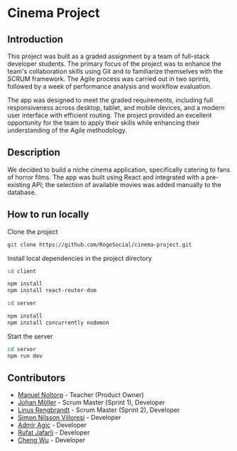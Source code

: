 # **Cinema Project**

## **Introduction**
This project was built as a graded assignment by a team of full-stack developer students. The primary focus of the project was to enhance the team's collaboration skills using Git and to familiarize themselves with the SCRUM framework. The Agile process was carried out in two sprints, followed by a week of performance analysis and workflow evaluation.

The app was designed to meet the graded requirements, including full responsiveness across desktop, tablet, and mobile devices, and a modern user interface with efficient routing. The project provided an excellent opportunity for the team to apply their skills while enhancing their understanding of the Agile methodology.

## **Description**

We decided to build a niche cinema application, specifically catering to fans of horror films. The app was built using React and integrated with a pre-existing API; the selection of available movies was added manually to the database.

## **How to run locally**

Clone the project

```bash
git clone https://github.com/RogeSocial/cinema-project.git
```

Install local dependencies in the project directory

```bash
cd client
```

```bash
npm install
npm install react-router-dom
```

```bash
cd server
```

```bash
npm install
npm install concurrently nodemon
```

Start the server

```bash
cd server
npm run dev
```

## **Contributors**

- [Manuel Noltorp](https://github.com/ManneWas) - Teacher (Product Owner)
- [Johan Möller](https://github.com/jfMoller) - Scrum Master (Sprint 1), Developer
- [Linus Rengbrandt](https://github.com/RogeSocial) - Scrum Master (Sprint 2), Developer
- [Simon Nilsson Villoresi](https://github.com/SimonLeBuono123) - Developer
- [Admir Agic](https://github.com/rimdagic) - Developer
- [Rufat Jafarli](https://github.com/Rufat-J) - Developer
- [Cheng Wu](https://github.com/thalassa111) - Developer
